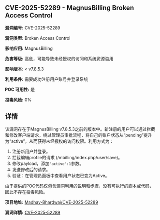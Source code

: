 ## CVE-2025-52289 - MagnusBilling Broken Access Control

**漏洞编号:** CVE-2025-52289

**漏洞类型:** Broken Access Control

**影响应用:** MagnusBilling

**危害等级:** 高危，可能导致未经授权的访问和系统资源滥用

**影响版本:** < v7.8.5.3

**利用条件:** 需要成功注册用户账号并登录系统

**POC 可用性:** 是

**投毒风险:** 0%

## 详情

该漏洞存在于MagnusBilling v7.8.5.3之前的版本中。新注册的用户可以通过拦截和修改客户端请求，绕过管理员审批流程，将自己的账户状态从“pending”提升为“active”，从而获得未经授权的访问权限。利用方式为：

1.  注册新用户并登录。
2.  拦截编辑profile的请求 (/mbilling/index.php/user/save)。
3.  修改payload，添加`"active":1`参数。
4.  发送修改后的请求。
5.  验证：在管理员面板中查看用户状态已变为Active。

由于提供的POC代码仅包含漏洞利用的说明和步骤，没有可执行的脚本或代码，因此不存在投毒风险。

**项目地址:** [Madhav-Bhardwaj/CVE-2025-52289](https://github.com/Madhav-Bhardwaj/CVE-2025-52289)

**漏洞详情:** [CVE-2025-52289](https://nvd.nist.gov/vuln/detail/CVE-2025-52289)